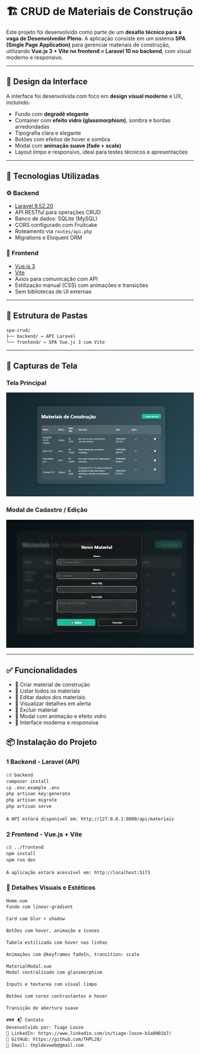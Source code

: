 # 🏗️ CRUD de Materiais de Construção

Este projeto foi desenvolvido como parte de um **desafio técnico para a vaga de Desenvolvedor Pleno**. A aplicação consiste em um sistema **SPA (Single Page Application)** para gerenciar materiais de construção, utilizando **Vue.js 3 + Vite no frontend** e **Laravel 10 no backend**, com visual moderno e responsivo.

---

## 🎨 Design da Interface

A interface foi desenvolvida com foco em **design visual moderno** e UX, incluindo:

- Fundo com **degradê elegante**
- Container com **efeito vidro (glassmorphism)**, sombra e bordas arredondadas
- Tipografia clara e elegante
- Botões com efeitos de hover e sombra
- Modal com **animação suave (fade + scale)**
- Layout limpo e responsivo, ideal para testes técnicos e apresentações

---

## 🚀 Tecnologias Utilizadas

### ⚙️ Backend

- [Laravel  9.52.20](https://laravel.com/)
- API RESTful para operações CRUD
- Banco de dados: SQLite (MySQL)
- CORS configurado com Fruitcake
- Roteamento via `routes/api.php`
- Migrations e Eloquent ORM

### 🎨 Frontend

- [Vue.js 3](https://vuejs.org/)
- [Vite](https://vitejs.dev/)
- Axios para comunicação com API
- Estilização manual (CSS) com animações e transições
- Sem bibliotecas de UI externas

---

## 📂 Estrutura de Pastas
```
spa-crud/
├── backend/ ← API Laravel
└── frontend/ ← SPA Vue.js 3 com Vite
```


---

## 📸 Capturas de Tela

### Tela Principal

![home](frontend/public/screens/home.png)

### Modal de Cadastro / Edição

![modal](frontend/public/screens/modal.png)

---

## ✅ Funcionalidades

- 🔹 Criar material de construção
- 🔹 Listar todos os materiais
- 🔹 Editar dados dos materiais
- 🔹 Visualizar detalhes em alerta
- 🔹 Excluir material
- 🔹 Modal com animação e efeito vidro
- 🔹 Interface moderna e responsiva


## 📦 Instalação do Projeto

### 1️ Backend - Laravel (API)


```bash
cd backend
composer install
cp .env.example .env
php artisan key:generate
php artisan migrate
php artisan serve

A API estará disponível em: http://127.0.0.1:8000/api/materiais
````

### 2️ Frontend - Vue.js + Vite

```bash
cd ../frontend
npm install
npm run dev

A aplicação estará acessível em: http://localhost:5173

````
### 📝 Detalhes Visuais e Estéticos
````
Home.vue
Fundo com linear-gradient

Card com blur + shadow

Botões com hover, animação e ícones

Tabela estilizada com hover nas linhas

Animações com @keyframes fadeIn, transition: scale

MaterialModal.vue
Modal centralizado com glassmorphism

Inputs e textarea com visual limpo

Botões com cores contrastantes e hover

Transição de abertura suave

### 📬 Contato
Desenvolvido por: Tiago Looze
🔗 LinkedIn: https://www.linkedin.com/in/tiago-looze-b1a0001b7/
🐙 GitHub: https://github.com/THPL28/
📧 Email: thpldevweb@gmail.com

